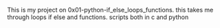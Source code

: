 This is my project on 0x01-python-if_else_loops_functions. this takes me through loops if else and functions. scripts both in c and python